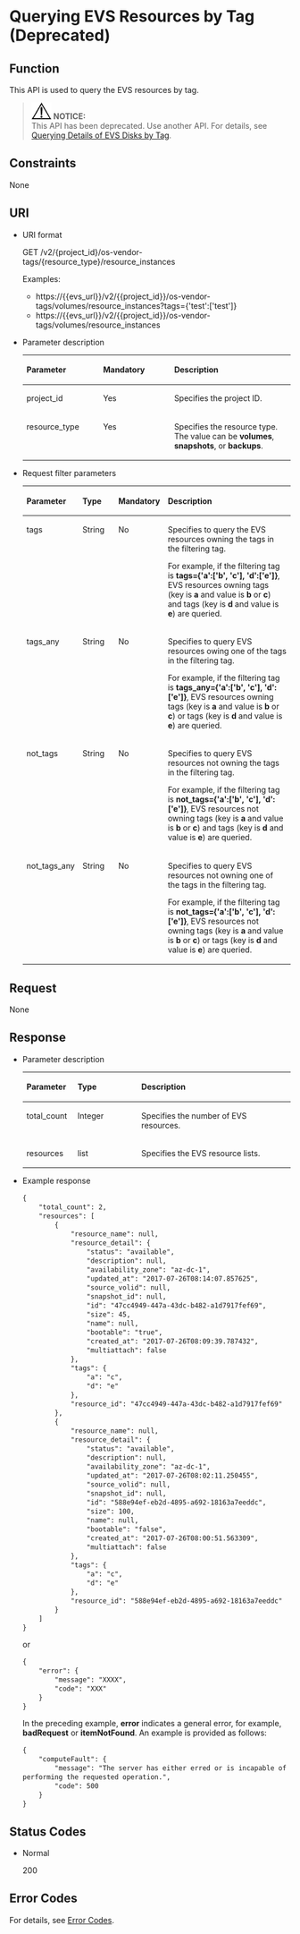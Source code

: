 # Querying EVS Resources by Tag \(Deprecated\)<a name="evs_04_2042"></a>

## Function<a name="section5299350116935"></a>

This API is used to query the EVS resources by tag.

>![](public_sys-resources/icon-notice.gif) **NOTICE:**   
>This API has been deprecated. Use another API. For details, see  [Querying Details of EVS Disks by Tag](querying-details-of-evs-disks-by-tag.md).  

## Constraints<a name="section4466609116935"></a>

None

## URI<a name="section1378135716935"></a>

-   URI format

    GET /v2/\{project\_id\}/os-vendor-tags/\{resource\_type\}/resource\_instances

    Examples:

    -   https://\{\{evs\_url\}\}/v2/\{\{project\_id\}\}/os-vendor-tags/volumes/resource\_instances?tags=\{'test':\['test'\]\}
    -   https://\{\{evs\_url\}\}/v2/\{\{project\_id\}\}/os-vendor-tags/volumes/resource\_instances

-   Parameter description

    <a name="table28484833104128"></a>
    <table><thead align="left"><tr id="row60547305104128"><th class="cellrowborder" valign="top" width="28.57%" id="mcps1.1.4.1.1"><p id="p5384679104128"><a name="p5384679104128"></a><a name="p5384679104128"></a>Parameter</p>
    </th>
    <th class="cellrowborder" valign="top" width="26.529999999999998%" id="mcps1.1.4.1.2"><p id="p33505894104128"><a name="p33505894104128"></a><a name="p33505894104128"></a>Mandatory</p>
    </th>
    <th class="cellrowborder" valign="top" width="44.9%" id="mcps1.1.4.1.3"><p id="p29622926104128"><a name="p29622926104128"></a><a name="p29622926104128"></a>Description</p>
    </th>
    </tr>
    </thead>
    <tbody><tr id="row50646790104128"><td class="cellrowborder" valign="top" width="28.57%" headers="mcps1.1.4.1.1 "><p id="p8749302104128"><a name="p8749302104128"></a><a name="p8749302104128"></a>project_id</p>
    </td>
    <td class="cellrowborder" valign="top" width="26.529999999999998%" headers="mcps1.1.4.1.2 "><p id="p37604871104128"><a name="p37604871104128"></a><a name="p37604871104128"></a>Yes</p>
    </td>
    <td class="cellrowborder" valign="top" width="44.9%" headers="mcps1.1.4.1.3 "><p id="p26095712104128"><a name="p26095712104128"></a><a name="p26095712104128"></a>Specifies the project ID.</p>
    </td>
    </tr>
    <tr id="row40869685152038"><td class="cellrowborder" valign="top" width="28.57%" headers="mcps1.1.4.1.1 "><p id="p33171521152058"><a name="p33171521152058"></a><a name="p33171521152058"></a>resource_type</p>
    </td>
    <td class="cellrowborder" valign="top" width="26.529999999999998%" headers="mcps1.1.4.1.2 "><p id="p2538652152058"><a name="p2538652152058"></a><a name="p2538652152058"></a>Yes</p>
    </td>
    <td class="cellrowborder" valign="top" width="44.9%" headers="mcps1.1.4.1.3 "><p id="p42707547152038"><a name="p42707547152038"></a><a name="p42707547152038"></a>Specifies the resource type. The value can be <strong id="b842352706193556"><a name="b842352706193556"></a><a name="b842352706193556"></a>volumes</strong>, <strong id="b84235270619367"><a name="b84235270619367"></a><a name="b84235270619367"></a>snapshots</strong>, or <strong id="b842352706193615"><a name="b842352706193615"></a><a name="b842352706193615"></a>backups</strong>.</p>
    </td>
    </tr>
    </tbody>
    </table>

-   Request filter parameters

    <a name="table54577306"></a>
    <table><thead align="left"><tr id="row28922261"><th class="cellrowborder" valign="top" width="15.409999999999998%" id="mcps1.1.5.1.1"><p id="p61001774"><a name="p61001774"></a><a name="p61001774"></a>Parameter</p>
    </th>
    <th class="cellrowborder" valign="top" width="13.91%" id="mcps1.1.5.1.2"><p id="p42196623"><a name="p42196623"></a><a name="p42196623"></a>Type</p>
    </th>
    <th class="cellrowborder" valign="top" width="16.35%" id="mcps1.1.5.1.3"><p id="p62483297"><a name="p62483297"></a><a name="p62483297"></a>Mandatory</p>
    </th>
    <th class="cellrowborder" valign="top" width="54.33%" id="mcps1.1.5.1.4"><p id="p27982283"><a name="p27982283"></a><a name="p27982283"></a>Description</p>
    </th>
    </tr>
    </thead>
    <tbody><tr id="row50513961"><td class="cellrowborder" valign="top" width="15.409999999999998%" headers="mcps1.1.5.1.1 "><p id="p30237605165039"><a name="p30237605165039"></a><a name="p30237605165039"></a>tags</p>
    </td>
    <td class="cellrowborder" valign="top" width="13.91%" headers="mcps1.1.5.1.2 "><p id="p38531802"><a name="p38531802"></a><a name="p38531802"></a>String</p>
    </td>
    <td class="cellrowborder" valign="top" width="16.35%" headers="mcps1.1.5.1.3 "><p id="p34068253"><a name="p34068253"></a><a name="p34068253"></a>No</p>
    </td>
    <td class="cellrowborder" valign="top" width="54.33%" headers="mcps1.1.5.1.4 "><p id="p65671492181059"><a name="p65671492181059"></a><a name="p65671492181059"></a>Specifies to query the EVS resources owning the tags in the filtering tag.</p>
    <p id="p1883368165151"><a name="p1883368165151"></a><a name="p1883368165151"></a>For example, if the filtering tag is <strong id="b842352706203359"><a name="b842352706203359"></a><a name="b842352706203359"></a>tags={'a':['b', 'c'], 'd':['e']}</strong>, EVS resources owning tags (key is <strong id="b842352706203853"><a name="b842352706203853"></a><a name="b842352706203853"></a>a</strong> and value is <strong id="b842352706203857"><a name="b842352706203857"></a><a name="b842352706203857"></a>b</strong> or <strong id="b84235270620390"><a name="b84235270620390"></a><a name="b84235270620390"></a>c</strong>) and tags (key is <strong id="b84235270620395"><a name="b84235270620395"></a><a name="b84235270620395"></a>d</strong> and value is <strong id="b84235270620398"><a name="b84235270620398"></a><a name="b84235270620398"></a>e</strong>) are queried.</p>
    </td>
    </tr>
    <tr id="row5477191"><td class="cellrowborder" valign="top" width="15.409999999999998%" headers="mcps1.1.5.1.1 "><p id="p31507053165039"><a name="p31507053165039"></a><a name="p31507053165039"></a>tags_any</p>
    </td>
    <td class="cellrowborder" valign="top" width="13.91%" headers="mcps1.1.5.1.2 "><p id="p32609666"><a name="p32609666"></a><a name="p32609666"></a>String</p>
    </td>
    <td class="cellrowborder" valign="top" width="16.35%" headers="mcps1.1.5.1.3 "><p id="p24137296"><a name="p24137296"></a><a name="p24137296"></a>No</p>
    </td>
    <td class="cellrowborder" valign="top" width="54.33%" headers="mcps1.1.5.1.4 "><p id="p2148140218111"><a name="p2148140218111"></a><a name="p2148140218111"></a>Specifies to query EVS resources owing one of the tags in the filtering tag.</p>
    <p id="p50690543165151"><a name="p50690543165151"></a><a name="p50690543165151"></a>For example, if the filtering tag is <strong id="b842352706203359_1"><a name="b842352706203359_1"></a><a name="b842352706203359_1"></a>tags_any={'a':['b', 'c'], 'd':['e']}</strong>, EVS resources owning tags (key is <strong id="b842352706203853_1"><a name="b842352706203853_1"></a><a name="b842352706203853_1"></a>a</strong> and value is <strong id="b842352706203857_1"><a name="b842352706203857_1"></a><a name="b842352706203857_1"></a>b</strong> or <strong id="b84235270620390_1"><a name="b84235270620390_1"></a><a name="b84235270620390_1"></a>c</strong>) or tags (key is <strong id="b84235270620395_1"><a name="b84235270620395_1"></a><a name="b84235270620395_1"></a>d</strong> and value is <strong id="b84235270620398_1"><a name="b84235270620398_1"></a><a name="b84235270620398_1"></a>e</strong>) are queried.</p>
    </td>
    </tr>
    <tr id="row38858233"><td class="cellrowborder" valign="top" width="15.409999999999998%" headers="mcps1.1.5.1.1 "><p id="p17410218165039"><a name="p17410218165039"></a><a name="p17410218165039"></a>not_tags</p>
    </td>
    <td class="cellrowborder" valign="top" width="13.91%" headers="mcps1.1.5.1.2 "><p id="p2294440"><a name="p2294440"></a><a name="p2294440"></a>String</p>
    </td>
    <td class="cellrowborder" valign="top" width="16.35%" headers="mcps1.1.5.1.3 "><p id="p51631922"><a name="p51631922"></a><a name="p51631922"></a>No</p>
    </td>
    <td class="cellrowborder" valign="top" width="54.33%" headers="mcps1.1.5.1.4 "><p id="p29712730181116"><a name="p29712730181116"></a><a name="p29712730181116"></a>Specifies to query EVS resources not owning the tags in the filtering tag.</p>
    <p id="p57150714165151"><a name="p57150714165151"></a><a name="p57150714165151"></a>For example, if the filtering tag is <strong id="b842352706203359_2"><a name="b842352706203359_2"></a><a name="b842352706203359_2"></a>not_tags={'a':['b', 'c'], 'd':['e']}</strong>, EVS resources not owning tags (key is <strong id="b842352706203853_2"><a name="b842352706203853_2"></a><a name="b842352706203853_2"></a>a</strong> and value is <strong id="b842352706203857_2"><a name="b842352706203857_2"></a><a name="b842352706203857_2"></a>b</strong> or <strong id="b84235270620390_2"><a name="b84235270620390_2"></a><a name="b84235270620390_2"></a>c</strong>) and tags (key is <strong id="b84235270620395_2"><a name="b84235270620395_2"></a><a name="b84235270620395_2"></a>d</strong> and value is <strong id="b84235270620398_2"><a name="b84235270620398_2"></a><a name="b84235270620398_2"></a>e</strong>) are queried.</p>
    </td>
    </tr>
    <tr id="row865613"><td class="cellrowborder" valign="top" width="15.409999999999998%" headers="mcps1.1.5.1.1 "><p id="p8474185165039"><a name="p8474185165039"></a><a name="p8474185165039"></a>not_tags_any</p>
    </td>
    <td class="cellrowborder" valign="top" width="13.91%" headers="mcps1.1.5.1.2 "><p id="p42147045"><a name="p42147045"></a><a name="p42147045"></a>String</p>
    </td>
    <td class="cellrowborder" valign="top" width="16.35%" headers="mcps1.1.5.1.3 "><p id="p58467488"><a name="p58467488"></a><a name="p58467488"></a>No</p>
    </td>
    <td class="cellrowborder" valign="top" width="54.33%" headers="mcps1.1.5.1.4 "><p id="p28872281181125"><a name="p28872281181125"></a><a name="p28872281181125"></a>Specifies to query EVS resources not owning one of the tags in the filtering tag.</p>
    <p id="p63524872165151"><a name="p63524872165151"></a><a name="p63524872165151"></a>For example, if the filtering tag is <strong id="b842352706203359_3"><a name="b842352706203359_3"></a><a name="b842352706203359_3"></a>not_tags={'a':['b', 'c'], 'd':['e']}</strong>, EVS resources not owning tags (key is <strong id="b842352706203853_3"><a name="b842352706203853_3"></a><a name="b842352706203853_3"></a>a</strong> and value is <strong id="b842352706203857_3"><a name="b842352706203857_3"></a><a name="b842352706203857_3"></a>b</strong> or <strong id="b84235270620390_3"><a name="b84235270620390_3"></a><a name="b84235270620390_3"></a>c</strong>) or tags (key is <strong id="b84235270620395_3"><a name="b84235270620395_3"></a><a name="b84235270620395_3"></a>d</strong> and value is <strong id="b84235270620398_3"><a name="b84235270620398_3"></a><a name="b84235270620398_3"></a>e</strong>) are queried.</p>
    </td>
    </tr>
    </tbody>
    </table>


## Request<a name="section5573802716935"></a>

None

## Response<a name="section3215934016935"></a>

-   Parameter description

    <a name="table716338716935"></a>
    <table><thead align="left"><tr id="row2937460716935"><th class="cellrowborder" valign="top" width="19.05%" id="mcps1.1.4.1.1"><p id="p3053299616935"><a name="p3053299616935"></a><a name="p3053299616935"></a>Parameter</p>
    </th>
    <th class="cellrowborder" valign="top" width="23.810000000000002%" id="mcps1.1.4.1.2"><p id="p5725363416935"><a name="p5725363416935"></a><a name="p5725363416935"></a>Type</p>
    </th>
    <th class="cellrowborder" valign="top" width="57.14%" id="mcps1.1.4.1.3"><p id="p3278200616935"><a name="p3278200616935"></a><a name="p3278200616935"></a>Description</p>
    </th>
    </tr>
    </thead>
    <tbody><tr id="row63271571172633"><td class="cellrowborder" valign="top" width="19.05%" headers="mcps1.1.4.1.1 "><p id="p24723652172633"><a name="p24723652172633"></a><a name="p24723652172633"></a>total_count</p>
    </td>
    <td class="cellrowborder" valign="top" width="23.810000000000002%" headers="mcps1.1.4.1.2 "><p id="p56458834172633"><a name="p56458834172633"></a><a name="p56458834172633"></a>Integer</p>
    </td>
    <td class="cellrowborder" valign="top" width="57.14%" headers="mcps1.1.4.1.3 "><p id="p52593571172633"><a name="p52593571172633"></a><a name="p52593571172633"></a>Specifies the number of EVS resources.</p>
    </td>
    </tr>
    <tr id="row3809682916935"><td class="cellrowborder" valign="top" width="19.05%" headers="mcps1.1.4.1.1 "><p id="p6594430016935"><a name="p6594430016935"></a><a name="p6594430016935"></a>resources</p>
    </td>
    <td class="cellrowborder" valign="top" width="23.810000000000002%" headers="mcps1.1.4.1.2 "><p id="p3988810816935"><a name="p3988810816935"></a><a name="p3988810816935"></a>list</p>
    </td>
    <td class="cellrowborder" valign="top" width="57.14%" headers="mcps1.1.4.1.3 "><p id="p4842047816935"><a name="p4842047816935"></a><a name="p4842047816935"></a>Specifies the EVS resource lists.</p>
    </td>
    </tr>
    </tbody>
    </table>


-   Example response

    ```
    {
        "total_count": 2, 
        "resources": [
            {
                "resource_name": null, 
                "resource_detail": {
                    "status": "available", 
                    "description": null, 
                    "availability_zone": "az-dc-1", 
                    "updated_at": "2017-07-26T08:14:07.857625", 
                    "source_volid": null, 
                    "snapshot_id": null, 
                    "id": "47cc4949-447a-43dc-b482-a1d7917fef69", 
                    "size": 45, 
                    "name": null, 
                    "bootable": "true", 
                    "created_at": "2017-07-26T08:09:39.787432", 
                    "multiattach": false
                }, 
                "tags": {
                    "a": "c", 
                    "d": "e"
                }, 
                "resource_id": "47cc4949-447a-43dc-b482-a1d7917fef69"
            }, 
            {
                "resource_name": null, 
                "resource_detail": {
                    "status": "available", 
                    "description": null, 
                    "availability_zone": "az-dc-1", 
                    "updated_at": "2017-07-26T08:02:11.250455", 
                    "source_volid": null, 
                    "snapshot_id": null, 
                    "id": "588e94ef-eb2d-4895-a692-18163a7eeddc", 
                    "size": 100, 
                    "name": null, 
                    "bootable": "false", 
                    "created_at": "2017-07-26T08:00:51.563309", 
                    "multiattach": false
                }, 
                "tags": {
                    "a": "c", 
                    "d": "e"
                }, 
                "resource_id": "588e94ef-eb2d-4895-a692-18163a7eeddc"
            }
        ]
    }
    ```

    or

    ```
    {
        "error": {
            "message": "XXXX", 
            "code": "XXX"
        }
    }
    ```

    In the preceding example,  **error**  indicates a general error, for example,  **badRequest**  or  **itemNotFound**. An example is provided as follows:

    ```
    {
        "computeFault": {
            "message": "The server has either erred or is incapable of performing the requested operation.", 
            "code": 500
        }
    }
    ```


## Status Codes<a name="section6050296116935"></a>

-   Normal

    200


## Error Codes<a name="section431317151242"></a>

For details, see  [Error Codes](error-codes.md).

